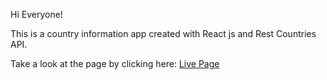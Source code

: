 Hi Everyone!

This is a country information app created with React js and Rest Countries API.

Take a look at the page by clicking here: <a href ="https://arthurlee945.github.io/Rest-Country-API/">Live Page</a>
